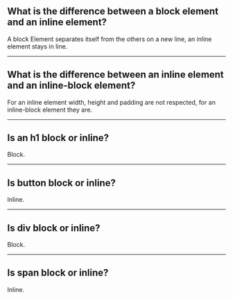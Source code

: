 ## **What is the difference between a block element and an inline element?**

A block Element separates itself from the others on a new line, an inline element stays in line.

---

## **What is the difference between an inline element and an inline-block element?**

For an inline element width, height and padding are not respected, for an inline-block element they are.

---

## **Is an h1 block or inline?**

Block.

---

## **Is button block or inline?**

Inline.

---

## **Is div block or inline?**

Block.

---

## **Is span block or inline?**

Inline.
